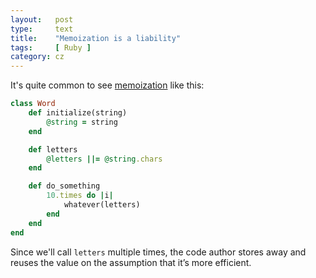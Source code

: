 ```yaml
---
layout:   post
type:     text
title:    "Memoization is a liability"
tags:     [ Ruby ]
category: cz
---
```


It's quite common to see [memoization]() like this:

```ruby
class Word
    def initialize(string)
        @string = string
    end

    def letters
        @letters ||= @string.chars
    end

    def do_something
        10.times do |i|
            whatever(letters)
        end
    end
end
```

Since we'll call `letters` multiple times, the code author stores away and reuses the value on the assumption that it’s more efficient.